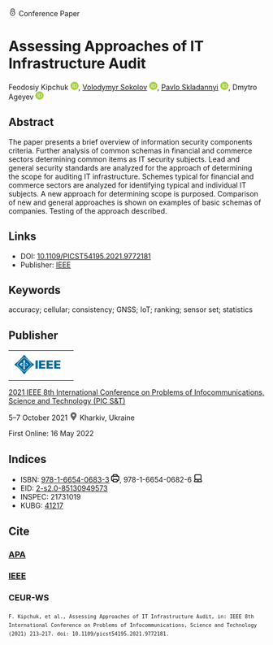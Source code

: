 <img src="/icons/lock.svg" width="16" height="16"> Conference Paper

# Assessing Approaches of IT Infrastructure Audit

Feodosiy Kipchuk <a href="https://orcid.org/0000-0003-4816-9246" target="_blank"><img src="/icons/orcid.svg" width="16" height="16"></a>,
<a href="/">Volodymyr Sokolov</a> <a href="https://orcid.org/0000-0002-9349-7946" target="_blank"><img src="/icons/orcid.svg" width="16" height="16"></a>,
<a href="https://pavlo-skladannyi.github.io/">Pavlo Skladannyi</a> <a href="https://orcid.org/0000-0002-7775-6039" target="_blank"><img src="/icons/orcid.svg" width="16" height="16"></a>,
Dmytro Ageyev <a href="https://orcid.org/0000-0002-2686-3854" target="_blank"><img src="/icons/orcid.svg" width="16" height="16"></a>

## Abstract

The paper presents a brief overview of information security components criteria. Further analysis of common schemas in financial and commerce sectors determining common items as IT security subjects. Lead and general security standards are analyzed for the approach of determining the scope for auditing IT infrastructure. Schemes typical for financial and commerce sectors are analyzed for identifying typical and individual IT subjects. A new approach for determining scope is purposed. Comparison of new and general approaches is shown on examples of basic schemas of companies. Testing of the approach described.

## Links

* DOI: [10.1109/PICST54195.2021.9772181](https://doi.org/10.1109/PICST54195.2021.9772181) 
* Publisher: [IEEE](https://ieeexplore.ieee.org/document/9772181)

## Keywords

accuracy; cellular; consistency; GNSS; IoT; ranking; sensor set; statistics

## Publisher

<table>
<tr>
<td>
<img src="/icons/ieee.svg" height="50">
</td>
<td style="text-align: left;">
<span class="__dimensions_badge_embed__" data-doi="10.1109/PICST54195.2021.9772181" data-hide-zero-citations="true"></span><script async src="https://badge.dimensions.ai/badge.js" charset="utf-8"></script>
</td>
</tr>
</table>

[2021 IEEE 8th International Conference on Problems of Infocommunications, Science and Technology (PIC S&T)](https://ieeexplore.ieee.org/xpl/conhome/9771384/proceeding)

5–7 October 2021 <img src="/icons/location-pin.svg" width="16" height="16"> Kharkiv, Ukraine

First Online: 16 May 2022

## Indices

* ISBN: [978-1-6654-0683-3](https://isbnsearch.org/isbn/978-1-6654-0683-3) <img src="/icons/print.svg" width="16" height="16">, 978-1-6654-0682-6 <img src="/icons/online.svg" width="16" height="16">
* EID: [2-s2.0-85130949573](http://www.scopus.com/record/display.url?origin=inward&eid=2-s2.0-85130949573)
* INSPEC: 21731019
* KUBG: [41217](http://elibrary.kubg.edu.ua/id/eprint/41217/)

## Cite

### [APA](https://citation.crosscite.org/format?doi=10.1109/PICST54195.2021.9772181&style=apa&lang=en-US)

### [IEEE](https://citation.crosscite.org/format?doi=10.1109/PICST54195.2021.9772181&style=ieee&lang=en-US)

### CEUR-WS

<small>`F. Kipchuk, et al., Assessing Approaches of IT Infrastructure Audit, in: IEEE 8th International Conference on Problems of Infocommunications, Science and Technology (2021) 213–217. doi: 10.1109/picst54195.2021.9772181.`</small>